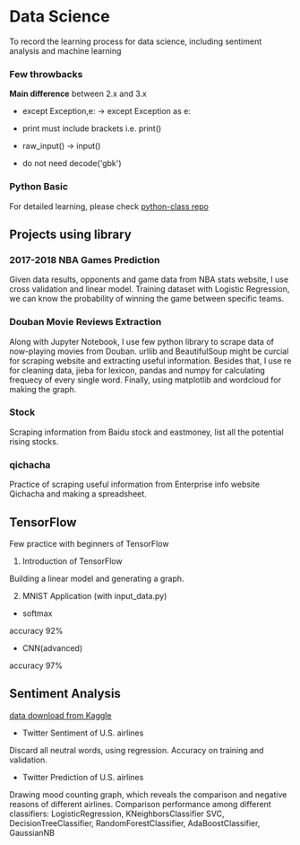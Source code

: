 # Data Science
To record the learning process for data science, including sentiment analysis and machine learning

### Few throwbacks

**Main difference** between 2.x and 3.x

- except Exception,e: -> except Exception as e:

- print must include brackets i.e. print()
- raw_input() -> input()

- do not need decode('gbk')

### Python Basic
For detailed learning, please check [python-class repo](https://github.com/yzziqiu/python-class)

## Projects using library

### 2017-2018 NBA Games Prediction
Given data results, opponents and game data from NBA stats website, I use cross validation and linear model. Training dataset with Logistic Regression, we can know the probability of winning the game between specific teams.

### Douban Movie Reviews Extraction
Along with Jupyter Notebook, I use few python library to scrape data of now-playing movies from Douban. urllib and BeautifulSoup might be curcial for scraping website and extracting useful information. Besides that, I use re for cleaning data, jieba for lexicon, pandas and numpy for calculating frequecy of every single word. Finally, using matplotlib and wordcloud for making the graph.

### Stock
Scraping information from Baidu stock and eastmoney, list all the potential rising stocks.

### qichacha
Practice of scraping useful information from Enterprise info website Qichacha and making a spreadsheet.

## TensorFlow

Few practice with beginners of TensorFlow
1. Introduction of TensorFlow

Building a linear model and generating a graph.

2. MNIST Application (with input_data.py)
- softmax

accuracy 92%

- CNN(advanced)

accuracy 97%

## Sentiment Analysis

[data download from Kaggle](https://github.com/yzziqiu/data-science/blob/master/sentiment-analysis/Tweets.csv)

- Twitter Sentiment of U.S. airlines

Discard all neutral words, using regression. Accuracy on training and validation.

- Twitter Prediction of U.S. airlines

Drawing mood counting graph, which reveals the comparison and negative reasons of different airlines. Comparison performance among different classifiers: LogisticRegression, KNeighborsClassifier
    SVC, DecisionTreeClassifier, RandomForestClassifier, AdaBoostClassifier, GaussianNB
